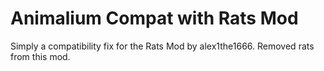 # Animalium Compat with Rats Mod
Simply a compatibility fix for the Rats Mod by alex1the1666.
Removed rats from this mod.
